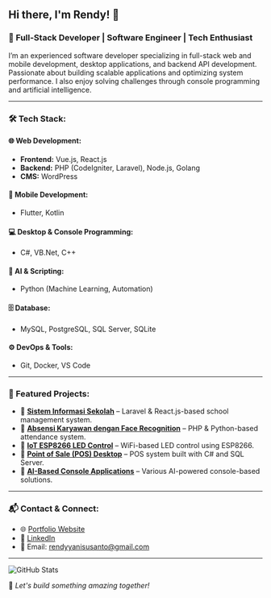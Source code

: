 ## Hi there, I'm Rendy! 👋  
### 🚀 Full-Stack Developer | Software Engineer | Tech Enthusiast  

I’m an experienced software developer specializing in full-stack web and mobile development, desktop applications, and backend API development. Passionate about building scalable applications and optimizing system performance. I also enjoy solving challenges through console programming and artificial intelligence.

---

### 🛠 Tech Stack:
#### 🌐 Web Development:
- **Frontend:** Vue.js, React.js
- **Backend:** PHP (CodeIgniter, Laravel), Node.js, Golang
- **CMS:** WordPress

#### 📱 Mobile Development:
- Flutter, Kotlin

#### 💻 Desktop & Console Programming:
- C#, VB.Net, C++

#### 🧠 AI & Scripting:
- Python (Machine Learning, Automation)

#### 🗄️ Database:
- MySQL, PostgreSQL, SQL Server, SQLite

#### ⚙️ DevOps & Tools:
- Git, Docker, VS Code

---

### 📌 Featured Projects:
- 🔹 **[Sistem Informasi Sekolah](https://github.com/prof-rendy/sistem-informasi-sekolah)** – Laravel & React.js-based school management system.
- 🔹 **[Absensi Karyawan dengan Face Recognition](https://github.com/prof-rendy/absensi-face-recognition)** – PHP & Python-based attendance system.
- 🔹 **[IoT ESP8266 LED Control](https://github.com/prof-rendy/iot-esp8266-led-control)** – WiFi-based LED control using ESP8266.
- 🔹 **[Point of Sale (POS) Desktop](https://github.com/prof-rendy/pos-desktop)** – POS system built with C# and SQL Server.
- 🔹 **[AI-Based Console Applications](https://github.com/prof-rendy/ai-console-programs)** – Various AI-powered console-based solutions.

---

### 📬 Contact & Connect:
- 🌐 [Portfolio Website](https://rendyyanisusanto.my.id)
- 💼 [LinkedIn](https://id.linkedin.com/in/rendy-yani-susanto-a768b197)
- 📧 Email: rendyyanisusanto@gmail.com

---

![GitHub Stats](https://github-readme-stats.vercel.app/api?username=prof-rendy&show_icons=true&theme=radical)

🚀 *Let's build something amazing together!*
